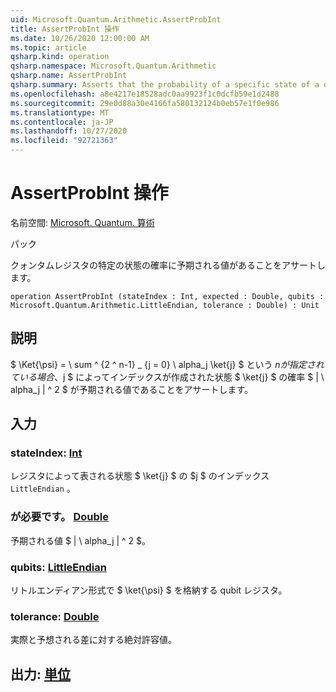 ```yaml
---
uid: Microsoft.Quantum.Arithmetic.AssertProbInt
title: AssertProbInt 操作
ms.date: 10/26/2020 12:00:00 AM
ms.topic: article
qsharp.kind: operation
qsharp.namespace: Microsoft.Quantum.Arithmetic
qsharp.name: AssertProbInt
qsharp.summary: Asserts that the probability of a specific state of a quantum register has the expected value.
ms.openlocfilehash: a8e4217e18528adc0aa9923f1c0dcfb59e1d2488
ms.sourcegitcommit: 29e0d88a30e4166fa580132124b0eb57e1f0e986
ms.translationtype: MT
ms.contentlocale: ja-JP
ms.lasthandoff: 10/27/2020
ms.locfileid: "92721363"
---
```

# <a name="assertprobint-operation"></a>AssertProbInt 操作

名前空間: [Microsoft. Quantum. 算術](xref:Microsoft.Quantum.Arithmetic)

パック [](https://nuget.org/packages/)


クォンタムレジスタの特定の状態の確率に予期される値があることをアサートします。

```qsharp
operation AssertProbInt (stateIndex : Int, expected : Double, qubits : Microsoft.Quantum.Arithmetic.LittleEndian, tolerance : Double) : Unit
```


## <a name="description"></a>説明

$ \Ket{\psi} = \ sum ^ {2 ^ n-1} _ {j = 0} \ alpha_j \ket{j} $ という $n が指定されている場合、$j $ によってインデックスが作成された状態 $ \ket{j} $ の確率 $ | \ alpha_j | ^ 2 $ が予期される値であることをアサートします。

## <a name="input"></a>入力

### <a name="stateindex--int"></a>stateIndex: [Int](xref:microsoft.quantum.lang-ref.int)

レジスタによって表される状態 $ \ket{j} $ の $j $ のインデックス `LittleEndian` 。


### <a name="expected--double"></a>が必要です。 [Double](xref:microsoft.quantum.lang-ref.double)

予期される値 $ | \ alpha_j | ^ 2 $。


### <a name="qubits--littleendian"></a>qubits: [LittleEndian](xref:Microsoft.Quantum.Arithmetic.LittleEndian)

リトルエンディアン形式で $ \ket{\psi} $ を格納する qubit レジスタ。


### <a name="tolerance--double"></a>tolerance: [Double](xref:microsoft.quantum.lang-ref.double)

実際と予想される差に対する絶対許容値。



## <a name="output--unit"></a>出力: [単位](xref:microsoft.quantum.lang-ref.unit)

